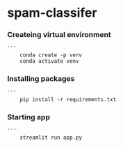 # spam-classifer
### Createing virtual environment
    ```
        conda create -p venv
        conda activate venv

### Installing packages
    ```
        pip install -r requirements.txt

### Starting app
    ```
        streamlit run app.py
